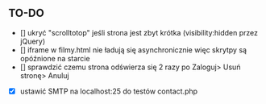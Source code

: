 ## TO-DO

* [] ukryć "scrolltotop" jeśli strona jest zbyt krótka (visibility:hidden przez jQuery)
* [] iframe w filmy.html nie ładują się asynchronicznie więc skrytpy są opóźnione na starcie
* [] sprawdzić czemu strona odświerza się 2 razy po Zaloguj> Usuń stronę> Anuluj

*[x] ustawić SMTP na localhost:25 do testów contact.php
